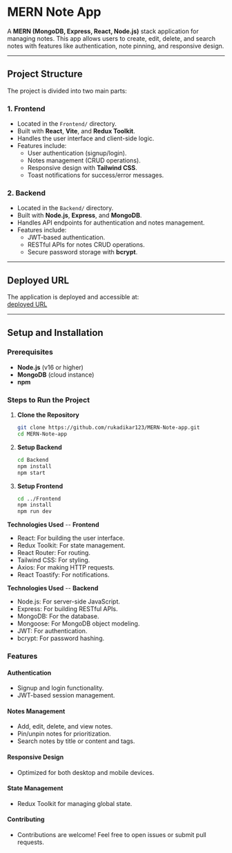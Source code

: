 # MERN Note App

A **MERN (MongoDB, Express, React, Node.js)** stack application for managing notes. This app allows users to create, edit, delete, and search notes with features like authentication, note pinning, and responsive design.

---

## Project Structure

The project is divided into two main parts:

### 1. **Frontend**
- Located in the `Frontend/` directory.
- Built with **React**, **Vite**, and **Redux Toolkit**.
- Handles the user interface and client-side logic.
- Features include:
  - User authentication (signup/login).
  - Notes management (CRUD operations).
  - Responsive design with **Tailwind CSS**.
  - Toast notifications for success/error messages.

### 2. **Backend**
- Located in the `Backend/` directory.
- Built with **Node.js**, **Express**, and **MongoDB**.
- Handles API endpoints for authentication and notes management.
- Features include:
  - JWT-based authentication.
  - RESTful APIs for notes CRUD operations.
  - Secure password storage with **bcrypt**.

---


## Deployed URL

The application is deployed and accessible at:  
[deployed URL](https://mern-note-app-1-1cgt.onrender.com)

---

## Setup and Installation

### Prerequisites
- **Node.js** (v16 or higher)
- **MongoDB** (cloud instance)
- **npm** 

### Steps to Run the Project

1. **Clone the Repository**
   ```bash
   git clone https://github.com/rukadikar123/MERN-Note-app.git
   cd MERN-Note-app

2. **Setup Backend**  
    ```bash
   cd Backend
   npm install
   npm start

2. **Setup Frontend**  
    ```bash
   cd ../Frontend
   npm install
   npm run dev
   ```

**Technologies Used** --
 **Frontend**
- React: For building the user interface.
- Redux Toolkit: For state management.
- React Router: For routing.
- Tailwind CSS: For styling.
- Axios: For making HTTP requests.
- React Toastify: For notifications.

**Technologies Used** --
 **Backend**
 - Node.js: For server-side JavaScript.
 - Express: For building RESTful APIs.
 - MongoDB: For the database.
 - Mongoose: For MongoDB object modeling.
 - JWT: For authentication.
 - bcrypt: For password hashing.

 ### Features
 #### Authentication
 - Signup and login functionality.
 - JWT-based session management.

#### Notes Management
- Add, edit, delete, and view notes.
- Pin/unpin notes for prioritization.
- Search notes by title or content and tags.

#### Responsive Design
- Optimized for both desktop and mobile devices.

#### State Management
- Redux Toolkit for managing global state.

#### Contributing
- Contributions are welcome! Feel free to open issues or submit pull requests.